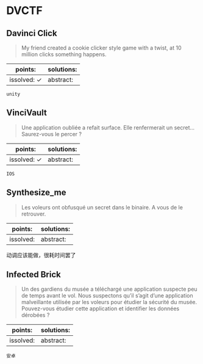 ﻿# DVCTF

## Davinci Click

> My friend created a cookie clicker style game with a twist, at 10 million clicks something happens.

| points:  | solutions:  |
|-------|-------|
| issolved: ✓ | abstract:  |

`unity`

## VinciVault

> Une application oubliée a refait surface. Elle renfermerait un secret... Saurez-vous le percer ?

| points:  | solutions:  |
|-------|-------|
| issolved: ✓ | abstract:  |

`IOS`

## Synthesize_me

> Les voleurs ont obfusqué un secret dans le binaire. A vous de le retrouver.

| points:  | solutions:  |
|-------|-------|
| issolved:  | abstract:  |

动调应该能做，很耗时间罢了

## Infected Brick

> Un des gardiens du musée a téléchargé une application suspecte peu de temps avant le vol. Nous suspectons qu’il s’agit d’une application malveillante utilisée par les voleurs pour étudier la sécurité du musée. Pouvez-vous étudier cette application et identifier les données dérobées ?

| points:  | solutions:  |
|-------|-------|
| issolved:  | abstract:  |

`安卓`